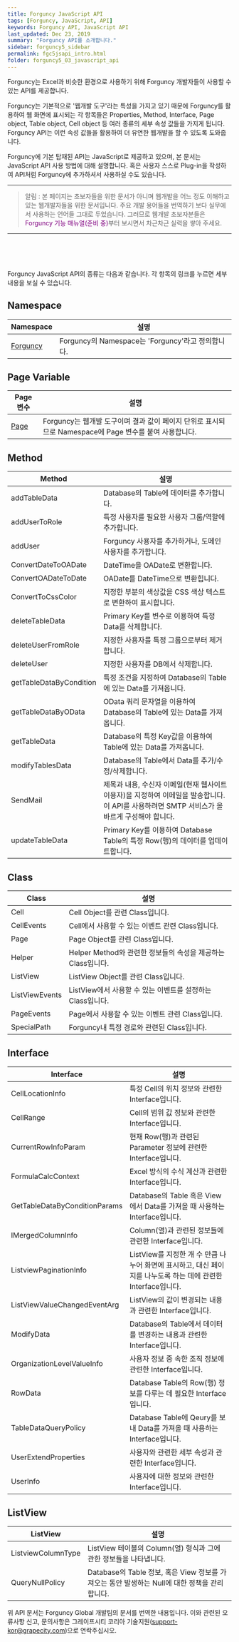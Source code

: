 ```yaml
---
title: Forguncy JavaScript API
tags: [Forguncy, JavaScript, API]
keywords: Forguncy API, JavaScript API
last_updated: Dec 23, 2019
summary: "Forguncy API를 소개합니다."
sidebar: forguncy5_sidebar
permalink: fgc5jsapi_intro.html
folder: forguncy5_03_javascript_api
---
```


Forguncy는 Excel과 비슷한 환경으로 사용하기 위해 Forguncy 개발자들이 사용할 수 있는 API를 제공합니다. 

Forguncy는 기본적으로 '웹개발 도구'라는 특성을 가지고 있기 때문에 Forguncy를 활용하여 웹 화면에 표시되는 각 항목들은 Properties, Method, Interface, Page object, Table object, Cell object 등 여러 종류의 세부 속성 값들을 가지게 됩니다. Forguncy API는 이런 속성 값들을 활용하여 더 유연한 웹개발을 할 수 있도록 도와줍니다.

Forguncy에 기본 탑재된 API는 JavaScript로 제공하고 있으며, 본 문서는 JavaScript API 사용 방법에 대해 설명합니다. 혹은 사용자 스스로 Plug-in을 작성하여 API처럼 Forguncy에 추가하셔서 사용하실 수도 있습니다.

---

> 알림 : 본 페이지는 초보자들을 위한 문서가 아니며 웹개발을 어느 정도 이해하고 있는 웹개발자들을 위한 문서입니다. 주요 개발 용어들을 번역하기 보다 실무에서 사용하는 언어들 그대로 두었습니다. 그러므로 웹개발 초보자분들은 <font color="purple">Forguncy 기능 매뉴얼(준비 중)</font>부터 보시면서 차근차근 실력을 쌓아 주세요.

---

<br /><br /><br />

Forguncy JavaScript API의 종류는 다음과 같습니다. 각 항목의 링크를 누르면 세부 내용을 보실 수 있습니다.

## Namespace

| Namespace | 설명 |
| --- | --- |
| [Forguncy](fgc5jsapi_namespace.html) | Forguncy의 Namespace는 'Forguncy'라고 정의합니다. |


## Page Variable

| Page 변수 | 설명 |
| --- | --- |
| [Page](fgc5jsapi_page-variable.html) | Forguncy는 웹개발 도구이며 결과 값이 페이지 단위로 표시되므로 Namespace에 Page 변수를 붙여 사용합니다. |


## Method

| Method | 설명 |
| --- | --- |
| addTableData | Database의 Table에 데이터를 추가합니다. |
| addUserToRole | 특정 사용자를 필요한 사용자 그룹/역할에 추가합니다. |
| addUser | Forguncy 사용자를 추가하거나, 도메인 사용자를 추가합니다. |
| ConvertDateToOADate | DateTime을 OADate로 변환합니다. |
| ConvertOADateToDate | OADate를 DateTime으로 변환힙니다. |
| ConvertToCssColor | 지정한 부분의 색상값을 CSS 색상 텍스트로 변환하여 표시합니다. |
| deleteTableData | Primary Key를 변수로 이용하여 특정 Data를 삭제합니다. |
| deleteUserFromRole | 지정한 사용자를 특정 그룹으로부터 제거합니다. |
| deleteUser | 지정한 사용자를 DB에서 삭제합니다. |
| getTableDataByCondition | 특정 조건을 지정하여 Database의 Table에 있는 Data를 가져옵니다. |
| getTableDataByOData | OData 쿼리 문자열을 이용하여 Database의 Table에 있는 Data를 가져옵니다. |
| getTableData | Database의 특정 Key값을 이용하여 Table에 있는 Data를 가져옵니다. |
| modifyTablesData | Database의 Table에서 Data를 추가/수정/삭제합니다. |
| SendMail | 제목과 내용, 수신자 이메일(현재 웹사이트 이용자)을 지정하여 이메일을 발송합니다. 이 API를 사용하려면 SMTP 서비스가 올바르게 구성해야 합니다. |
| updateTableData | Primary Key를 이용하여 Database Table의 특정 Row(행)의 데이터를 업데이트합니다. |


## Class

| Class | 설명 |
| --- | --- |
| Cell | Cell Object를 관련 Class입니다. |
| CellEvents | Cell에서 사용할 수 있는 이벤트 관련 Class입니다. |
| Page | Page Object를 관련 Class입니다. |
| Helper | Helper Method와 관련한 정보들의 속성을 제공하는 Class입니다. |
| ListView | ListView Object를 관련 Class입니다. |
| ListViewEvents | ListView에서 사용할 수 있는 이벤트를 설정하는 Class입니다. |
| PageEvents | Page에서 사용할 수 있는 이벤트 관련 Class입니다. |
| SpecialPath | Forguncy내 특정 경로와 관련된 Class입니다. |


## Interface

| Interface | 설명 |
| --- | --- |
| CellLocationInfo | 특정 Cell의 위치 정보와 관련한 Interface입니다. |
| CellRange | Cell의 범위 값 정보와 관련한 Interface입니다. |
| CurrentRowInfoParam | 현재 Row(행)과 관련된 Parameter 정보에 관련한 Interface입니다. |
| FormulaCalcContext | Excel 방식의 수식 계산과 관련한 Interface입니다. |
| GetTableDataByConditionParams | Database의 Table 혹은 View에서 Data를 가져올 때 사용하는 Interface입니다. |
| IMergedColumnInfo | Column(열)과 관련된 정보들에 관련한 Interface입니다. |
| ListviewPaginationInfo | ListView를 지정한 개 수 만큼 나누어 화면에 표시하고, 대신 페이지를 나누도록 하는 데에 관련한 Interface입니다. |
| ListViewValueChangedEventArg | ListView의 값이 변경되는 내용과 관련한 Interface입니다. |
| ModifyData | Database의 Table에서 데이터를 변경하는 내용과 관련한 Interface입니다. |
| OrganizationLevelValueInfo | 사용자 정보 중 속한 조직 정보에 관련한 Interface입니다. |
| RowData | Database Table의 Row(행) 정보를 다루는 데 필요한 Interface입니다. |
| TableDataQueryPolicy | Database Table에 Qeury를 보내 Data를 가져올 때 사용하는 Interface입니다. |
| UserExtendProperties | 사용자와 관련한 세부 속성과 관련한 Interface입니다. |
| UserInfo | 사용자에 대한 정보와 관련한 Interface입니다. |


## ListView

| ListView | 설명 |
| --- | --- |
| ListviewColumnType | ListView 테이블의 Column(열) 형식과 그에 관한 정보들을 나타냅니다. |
| QueryNullPolicy | Database의 Table 정보, 혹은 View 정보를 가져오는 동안 발생하는 Null에 대한 정책을 관리합니다. |


위 API 문서는 Forguncy Global 개발팀의 문서를 번역한 내용입니다. 이와 관련된 오류사항 신고, 문의사항은 그레이프시티 코리아 기술지원([support-kor@grapecity.com](support-kor@grapecity.com))으로 연락주십시오.
